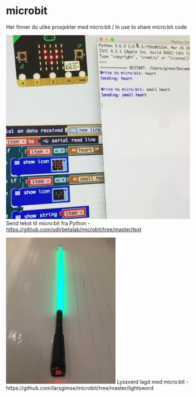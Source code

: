 # microbit

Her finner du ulike prosjekter med micro:bit / In use to share micro:bit code<br>


<img src="https://github.com/udirbetalab/microbit/blob/master/text/text_to_microbit.png"><br>
Send tekst til micro:bit fra Python - https://github.com/udirbetalab/microbit/tree/master/text


<img src="https://github.com/udirbetalab/microbit/blob/master/lightsword_microbit.JPG" width=300>
Lyssverd lagd med micro:bit - https://github.com/larsgimse/microbit/tree/master/lightsword
